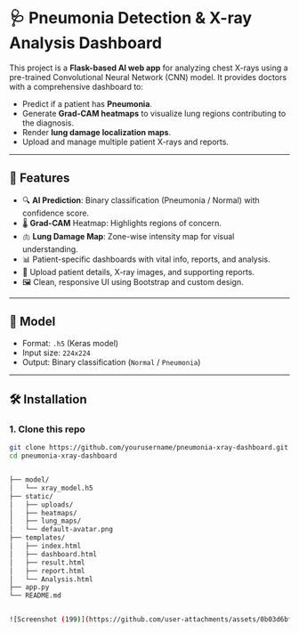 # 🩺 Pneumonia Detection & X-ray Analysis Dashboard

This project is a **Flask-based AI web app** for analyzing chest X-rays using a pre-trained Convolutional Neural Network (CNN) model. It provides doctors with a comprehensive dashboard to:

- Predict if a patient has **Pneumonia**.
- Generate **Grad-CAM heatmaps** to visualize lung regions contributing to the diagnosis.
- Render **lung damage localization maps**.
- Upload and manage multiple patient X-rays and reports.

---

## 🔬 Features

- 🔍 **AI Prediction**: Binary classification (Pneumonia / Normal) with confidence score.
- 🌡 **Grad-CAM** Heatmap: Highlights regions of concern.
- 🫁 **Lung Damage Map**: Zone-wise intensity map for visual understanding.
- 📊 Patient-specific dashboards with vital info, reports, and analysis.
- 📁 Upload patient details, X-ray images, and supporting reports.
- 🖼️ Clean, responsive UI using Bootstrap and custom design.

---

## 🧠 Model

- Format: `.h5` (Keras model)
- Input size: `224x224`
- Output: Binary classification (`Normal` / `Pneumonia`)

---

## 🛠 Installation

### 1. Clone this repo

```bash
git clone https://github.com/yourusername/pneumonia-xray-dashboard.git
cd pneumonia-xray-dashboard


├── model/
│   └── xray_model.h5
├── static/
│   ├── uploads/
│   ├── heatmaps/
│   ├── lung_maps/
│   └── default-avatar.png
├── templates/
│   ├── index.html
│   ├── dashboard.html
│   ├── result.html
│   ├── report.html
│   └── Analysis.html
├── app.py
└── README.md


![Screenshot (199)](https://github.com/user-attachments/assets/0b03d6bf-5742-4adb-9de1-88f934a1121c)






